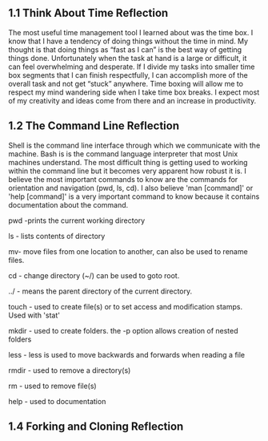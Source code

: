 ## 1.1 Think About Time Reflection
The most useful time management tool I learned about was the time box. I know that I have a tendency of doing things without the time in mind. My thought is that doing things as “fast as I can” is the best way of getting things done. Unfortunately when the task at hand is a large or difficult, it can feel overwhelming and desperate. If I divide my tasks into smaller time box segments that I can finish respectfully, I can accomplish more of the overall task and not get “stuck” anywhere. Time boxing will allow me to respect my mind wandering side when I take time box breaks. I expect most of my creativity and ideas come from there and an increase in productivity.

## 1.2 The Command Line Reflection
Shell is the command line interface through which we communicate with the machine. Bash is is the command language interpreter that most Unix machines understand.
The most difficult thing is getting used to working within the command line but it becomes very apparent how robust it is.
I believe the most important commands to know are the commands for orientation and navigation (pwd, ls, cd). I also believe 'man [command]' or 'help [command]' is a very important command to know because it contains documentation about the command.

pwd -prints the current working directory

ls - lists contents of directory

mv- move files from one location to another, can also be used to rename files.

cd - change directory (~/) can be used to goto root.

../ - means the parent directory of the current directory.

touch - used to create file(s) or to set access and modification stamps. Used with 'stat'

mkdir - used to create folders. the -p option allows creation of nested folders

less - less is used to move backwards and forwards when reading a file

rmdir - used to remove a directory(s)

rm - used to remove file(s)

help - used to documentation

## 1.4 Forking and Cloning Reflection
